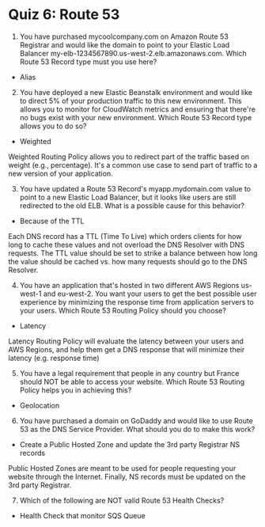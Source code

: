 # Quiz 6: Route 53

1. You have purchased mycoolcompany.com on Amazon Route 53 Registrar and would like the domain to point to your Elastic Load Balancer my-elb-1234567890.us-west-2.elb.amazonaws.com. Which Route 53 Record type must you use here?

- Alias

2. You have deployed a new Elastic Beanstalk environment and would like to direct 5% of your production traffic to this new environment. This allows you to monitor for CloudWatch metrics and ensuring that there're no bugs exist with your new environment. Which Route 53 Record type allows you to do so?

- Weighted 

Weighted Routing Policy allows you to redirect part of the traffic based on weight (e.g., percentage). It's a common use case to send part of traffic to a new version of your application.

3. You have updated a Route 53 Record's myapp.mydomain.com value to point to a new Elastic Load Balancer, but it looks like users are still redirected to the old ELB. What is a possible cause for this behavior?

- Because of the TTL

Each DNS record has a TTL (Time To Live) which orders clients for how long to cache these values and not overload the DNS Resolver with DNS requests. The TTL value should be set to strike a balance between how long the value should be cached vs. how many requests should go to the DNS Resolver.

4. You have an application that's hosted in two different AWS Regions us-west-1 and eu-west-2. You want your users to get the best possible user experience by minimizing the response time from application servers to your users. Which Route 53 Routing Policy should you choose?

- Latency

Latency Routing Policy will evaluate the latency between your users and AWS Regions, and help them get a DNS response that will minimize their latency (e.g. response time)

5. You have a legal requirement that people in any country but France should NOT be able to access your website. Which Route 53 Routing Policy helps you in achieving this?

- Geolocation

6. You have purchased a domain on GoDaddy and would like to use Route 53 as the DNS Service Provider. What should you do to make this work?

- Create a Public Hosted Zone and update the 3rd party Registrar NS records

Public Hosted Zones are meant to be used for people requesting your website through the Internet. Finally, NS records must be updated on the 3rd party Registrar.

7. Which of the following are NOT valid Route 53 Health Checks?

- Health Check that monitor SQS Queue